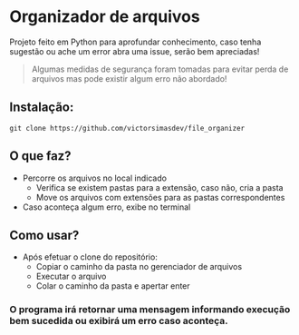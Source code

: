# Organizador de arquivos

Projeto feito em Python para aprofundar conhecimento, caso tenha sugestão ou ache um error abra uma issue, serão bem apreciadas!
> Algumas medidas de segurança foram tomadas para evitar perda de arquivos mas pode existir algum erro não abordado!

## Instalação:

```
git clone https://github.com/victorsimasdev/file_organizer
```

## O que faz?
- Percorre os arquivos no local indicado
  - Verifica se existem pastas para a extensão, caso não, cria a pasta
  - Move os arquivos com extensões para as pastas correspondentes
- Caso aconteça algum erro, exibe no terminal

## Como usar?
- Após efetuar o clone do repositório:
  - Copiar o caminho da pasta no gerenciador de arquivos
  - Executar o arquivo
  - Colar o caminho da pasta e apertar enter

### O programa irá retornar uma mensagem informando execução bem sucedida ou exibirá um erro caso aconteça.
